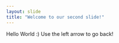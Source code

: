 ```yaml
---
layout: slide
title: "Welcome to our second slide!"
---
```

Hello World :)
Use the left arrow to go back!
